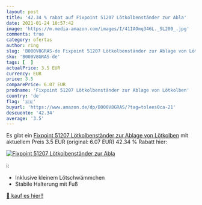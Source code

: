 ```yaml
---
layout: post
title: '42.34 % rabat auf Fixpoint 51207 Lötkolbenständer zur Abla'
date: 2021-01-24 10:57:42
image: 'https://m.media-amazon.com/images/I/41IAOmq346L._SL200_.jpg'
comments: true
category: ofertas
author: ring
slug: 'B000V8GRAS-de Fixpoint 51207 Lötkolbenständer zur Ablage von Lötkolben'
sku: 'B000V8GRAS-de'
tags: [  ]
actualPrice: 3.5 EUR
currency: EUR
price: 3.5
comparePrice: 6.07 EUR
prodname: 'Fixpoint 51207 Lötkolbenständer zur Ablage von Lötkolben'
country: 'de'
flag: '🇩🇪'
buyurl: 'https://www.amazon.de/dp/B000V8GRAS/?tag=tolees0ca-21'
descuento: '42.34'
average: '3.5'
---
```


Es gibt ein [Fixpoint 51207 Lötkolbenständer zur Ablage von Lötkolben](https://www.amazon.de/dp/B000V8GRAS/?tag=tolees0ca-21) mit aktuellem Preis 3.5 EUR (original: 6.07 EUR) 42.34 % Rabatt hier:

[![Fixpoint 51207 Lötkolbenständer zur Abla](https://m.media-amazon.com/images/I/41IAOmq346L._SL200_.jpg)](https://www.amazon.de/dp/B000V8GRAS/?tag=tolees0ca-21)

ℹ️:

- Inklusive kleinem Lötschwämmchen
- Stabile Halterung mit Fuß

[🛒 kauf es hier!!](https://www.amazon.de/dp/B000V8GRAS/?tag=tolees0ca-21)
